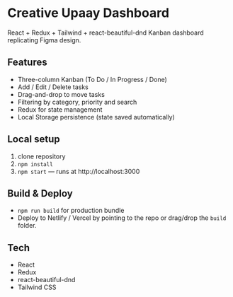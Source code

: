 # Creative Upaay Dashboard

React + Redux + Tailwind + react-beautiful-dnd Kanban dashboard replicating Figma design.

## Features
- Three-column Kanban (To Do / In Progress / Done)
- Add / Edit / Delete tasks
- Drag-and-drop to move tasks
- Filtering by category, priority and search
- Redux for state management
- Local Storage persistence (state saved automatically)

## Local setup
1. clone repository
2. `npm install`
3. `npm start` — runs at http://localhost:3000

## Build & Deploy
- `npm run build` for production bundle
- Deploy to Netlify / Vercel by pointing to the repo or drag/drop the `build` folder.

## Tech
- React
- Redux
- react-beautiful-dnd
- Tailwind CSS
